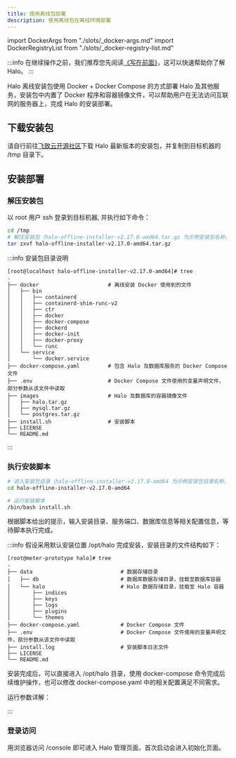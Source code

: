 ```yaml
---
title: 使用离线包部署
description: 使用离线包在离线环境部署
---
```


import DockerArgs from "./slots/_docker-args.md"
import DockerRegistryList from "./slots/_docker-registry-list.md"

:::info
在继续操作之前，我们推荐您先阅读[《写在前面》](../prepare.md)，这可以快速帮助你了解 Halo。
:::

Halo 离线安装包使用 Docker + Docker Compose 的方式部署 Halo 及其他服务，安装包中内置了 Docker 程序和容器镜像文件，可以帮助用户在无法访问互联网的服务器上，完成 Halo 的安装部署。

## 下载安装包

请自行前往[飞致云开源社区](https://community.fit2cloud.com/#/products/halo/downloads)下载 Halo 最新版本的安装包，并复制到目标机器的 /tmp 目录下。

## 安装部署

### 解压安装包

以 root 用户 ssh 登录到目标机器, 并执行如下命令：

```bash
cd /tmp
# 解压安装包（halo-offline-installer-v2.17.0-amd64.tar.gz 为示例安装包名称，操作时可根据实际安装包名称替换）
tar zxvf halo-offline-installer-v2.17.0-amd64.tar.gz
```

:::info
安装包目录说明

```text
[root@localhost halo-offline-installer-v2.17.0-amd64]# tree
.
├── docker                      # 离线安装 Docker 使用到的文件
│   ├── bin
│   │   ├── containerd
│   │   ├── containerd-shim-runc-v2
│   │   ├── ctr
│   │   ├── docker
│   │   ├── docker-compose
│   │   ├── dockerd
│   │   ├── docker-init
│   │   ├── docker-proxy
│   │   └── runc
│   └── service
│       └── docker.service
├── docker-compose.yaml         # 包含 Halo 及数据库服务的 Docker Compose 文件
├── .env                        # Docker Compose 文件使用的变量声明文件，部分参数从该文件中读取
├── images                      # Halo 及数据库的容器镜像文件
│   ├── halo.tar.gz
│   ├── mysql.tar.gz
│   └── postgres.tar.gz
├── install.sh                  # 安装脚本
├── LICENSE
└── README.md
```

:::

### 执行安装脚本

```bash
# 进入安装包目录（halo-offline-installer-v2.17.0-amd64 为示例安装包目录名称，操作时可根据实际安装包名称替换）
cd halo-offline-installer-v2.17.0-amd64

# 运行安装脚本
/bin/bash install.sh
```

根据脚本给出的提示，输入安装目录、服务端口、数据库信息等相关配置信息，等待脚本执行完成。

:::info
假设采用默认安装位置 /opt/halo 完成安装，安装目录的文件结构如下：

```text
[root@meter-prototype halo]# tree
.
├── data                            # 数据存储目录
│   ├── db                          # 数据库数据存储目录，挂载至数据库容器
│   └── halo                        # Halo 数据存储目录，挂载至 Halo 容器
│       ├── indices
│       ├── keys
│       ├── logs
│       ├── plugins
│       └── themes
├── docker-compose.yaml             # Docker Compose 文件
├── .env                            # Docker Compose 文件使用的变量声明文件，部分参数从该文件中读取
├── install.log                     # 安装脚本日志文件
├── LICENSE
└── README.md
```

安装完成后，可以直接进入 /opt/halo 目录，使用 docker-compose 命令完成后续维护操作，也可以修改 docker-compose.yaml 中的相关配置满足不同需求。

运行参数详解：

<DockerArgs />

:::

### 登录访问

用浏览器访问 /console 即可进入 Halo 管理页面，首次启动会进入初始化页面。
